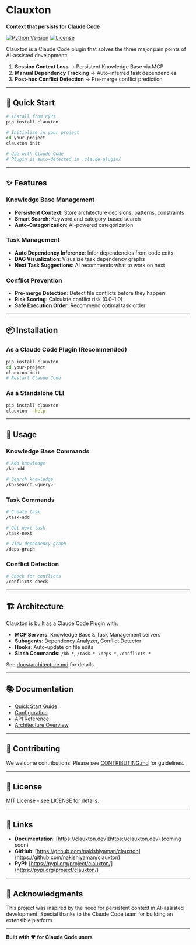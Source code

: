 # Clauxton

**Context that persists for Claude Code**

[![Python Version](https://img.shields.io/badge/python-3.11+-blue.svg)](https://www.python.org/downloads/)
[![License](https://img.shields.io/badge/license-MIT-green.svg)](LICENSE)

Clauxton is a Claude Code plugin that solves the three major pain points of AI-assisted development:

1. **Session Context Loss** → Persistent Knowledge Base via MCP
2. **Manual Dependency Tracking** → Auto-inferred task dependencies
3. **Post-hoc Conflict Detection** → Pre-merge conflict prediction

---

## 🎯 Quick Start

```bash
# Install from PyPI
pip install clauxton

# Initialize in your project
cd your-project
clauxton init

# Use with Claude Code
# Plugin is auto-detected in .claude-plugin/
```

---

## ✨ Features

### Knowledge Base Management
- **Persistent Context**: Store architecture decisions, patterns, constraints
- **Smart Search**: Keyword and category-based search
- **Auto-Categorization**: AI-powered categorization

### Task Management
- **Auto Dependency Inference**: Infer dependencies from code edits
- **DAG Visualization**: Visualize task dependency graphs
- **Next Task Suggestions**: AI recommends what to work on next

### Conflict Prevention
- **Pre-merge Detection**: Detect file conflicts before they happen
- **Risk Scoring**: Calculate conflict risk (0.0-1.0)
- **Safe Execution Order**: Recommend optimal task order

---

## 📦 Installation

### As a Claude Code Plugin (Recommended)

```bash
pip install clauxton
cd your-project
clauxton init
# Restart Claude Code
```

### As a Standalone CLI

```bash
pip install clauxton
clauxton --help
```

---

## 🚀 Usage

### Knowledge Base Commands

```bash
# Add knowledge
/kb-add

# Search knowledge
/kb-search <query>
```

### Task Commands

```bash
# Create task
/task-add

# Get next task
/task-next

# View dependency graph
/deps-graph
```

### Conflict Detection

```bash
# Check for conflicts
/conflicts-check
```

---

## 🏗️ Architecture

Clauxton is built as a Claude Code Plugin with:

- **MCP Servers**: Knowledge Base & Task Management servers
- **Subagents**: Dependency Analyzer, Conflict Detector
- **Hooks**: Auto-update on file edits
- **Slash Commands**: `/kb-*`, `/task-*`, `/deps-*`, `/conflicts-*`

See [docs/architecture.md](docs/architecture.md) for details.

---

## 📚 Documentation

- [Quick Start Guide](docs/quick-start.md)
- [Configuration](docs/configuration.md)
- [API Reference](docs/api-reference.md)
- [Architecture Overview](docs/architecture.md)

---

## 🤝 Contributing

We welcome contributions! Please see [CONTRIBUTING.md](CONTRIBUTING.md) for guidelines.

---

## 📄 License

MIT License - see [LICENSE](LICENSE) for details.

---

## 🔗 Links

- **Documentation**: [https://clauxton.dev](https://clauxton.dev) (coming soon)
- **GitHub**: [https://github.com/nakishiyaman/clauxton](https://github.com/nakishiyaman/clauxton)
- **PyPI**: [https://pypi.org/project/clauxton/](https://pypi.org/project/clauxton/)

---

## 🙏 Acknowledgments

This project was inspired by the need for persistent context in AI-assisted development. Special thanks to the Claude Code team for building an extensible platform.

---

**Built with ❤️ for Claude Code users**
